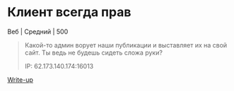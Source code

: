 # Клиент всегда прав #
Веб | Средний | 500
> Какой-то админ ворует наши публикации и выставляет их на свой сайт. Ты ведь не будешь сидеть сложа руки?
>
> IP: 62.173.140.174:16013

[Write-up](WRITEUP.md)
